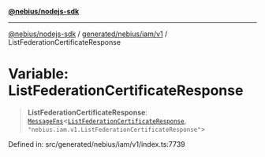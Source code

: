 [**@nebius/nodejs-sdk**](../../../../../README.md)

---

[@nebius/nodejs-sdk](../../../../../README.md) / [generated/nebius/iam/v1](../README.md) / ListFederationCertificateResponse

# Variable: ListFederationCertificateResponse

> **ListFederationCertificateResponse**: [`MessageFns`](../../../../../runtime/protos/core/interfaces/MessageFns.md)\<[`ListFederationCertificateResponse`](../interfaces/ListFederationCertificateResponse.md), `"nebius.iam.v1.ListFederationCertificateResponse"`\>

Defined in: src/generated/nebius/iam/v1/index.ts:7739
